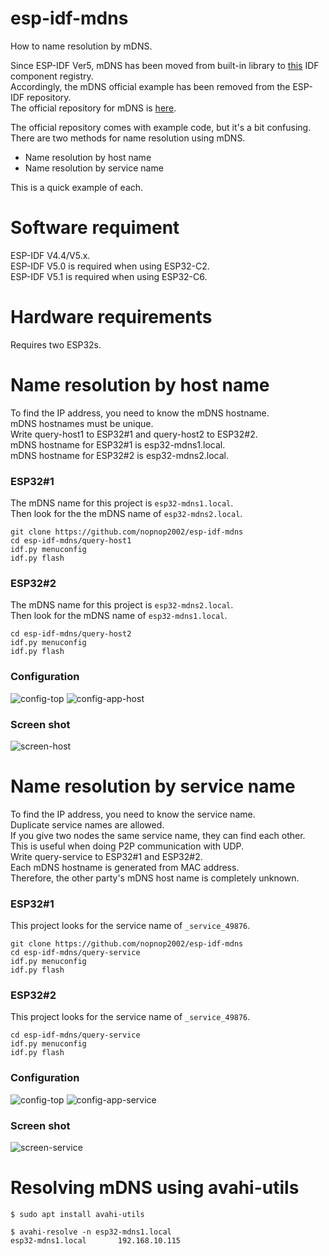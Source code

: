 # esp-idf-mdns
How to name resolution by mDNS.   

Since ESP-IDF Ver5, mDNS has been moved from built-in library to [this](https://components.espressif.com/components/espressif/mdns) IDF component registry.   
Accordingly, the mDNS official example has been removed from the ESP-IDF repository.   
The official repository for mDNS is [here](https://github.com/espressif/esp-protocols/tree/master/components/mdns).   


The official repository comes with example code, but it's a bit confusing.   
There are two methods for name resolution using mDNS.   
- Name resolution by host name   
- Name resolution by service name   

This is a quick example of each.   

# Software requiment
ESP-IDF V4.4/V5.x.   
ESP-IDF V5.0 is required when using ESP32-C2.   
ESP-IDF V5.1 is required when using ESP32-C6.   

# Hardware requirements
Requires two ESP32s.   


# Name resolution by host name   
To find the IP address, you need to know the mDNS hostname.   
mDNS hostnames must be unique.   
Write query-host1 to ESP32#1 and query-host2 to ESP32#2.   
mDNS hostname for ESP32#1 is esp32-mdns1.local.   
mDNS hostname for ESP32#2 is esp32-mdns2.local.   

### ESP32#1   
The mDNS name for this project is ```esp32-mdns1.local```.   
Then look for the the mDNS name of ```esp32-mdns2.local```.   
```
git clone https://github.com/nopnop2002/esp-idf-mdns
cd esp-idf-mdns/query-host1
idf.py menuconfig
idf.py flash
```



### ESP32#2   
The mDNS name for this project is ```esp32-mdns2.local```.   
Then look for the mDNS name of ```esp32-mdns1.local```.   
```
cd esp-idf-mdns/query-host2
idf.py menuconfig
idf.py flash
```

### Configuration
![config-top](https://user-images.githubusercontent.com/6020549/226929344-8410a99a-545d-4a88-8705-9842d3caf072.jpg)
![config-app-host](https://user-images.githubusercontent.com/6020549/226929353-f4d299a1-ca5c-4db8-aa4e-37ffb668bce5.jpg)

### Screen shot
![screen-host](https://user-images.githubusercontent.com/6020549/226932565-e91a808d-113d-4802-81b9-aaec2df34d75.jpg)


# Name resolution by service name   
To find the IP address, you need to know the service name.   
Duplicate service names are allowed.   
If you give two nodes the same service name, they can find each other.   
This is useful when doing P2P communication with UDP.   
Write query-service to ESP32#1 and ESP32#2.   
Each mDNS hostname is generated from MAC address.   
Therefore, the other party's mDNS host name is completely unknown.   

### ESP32#1   
This project looks for the service name of ```_service_49876```.   
```
git clone https://github.com/nopnop2002/esp-idf-mdns
cd esp-idf-mdns/query-service
idf.py menuconfig
idf.py flash
```

### ESP32#2   
This project looks for the service name of ```_service_49876```.   
```
cd esp-idf-mdns/query-service
idf.py menuconfig
idf.py flash
```

### Configuration

![config-top](https://user-images.githubusercontent.com/6020549/226929344-8410a99a-545d-4a88-8705-9842d3caf072.jpg)
![config-app-service](https://user-images.githubusercontent.com/6020549/226929361-5775198e-766d-4f77-b54c-99a45b88a544.jpg)


### Screen shot
![screen-service](https://user-images.githubusercontent.com/6020549/226932577-31477732-0770-4def-a1f0-544a6e28b382.jpg)


# Resolving mDNS using avahi-utils
```
$ sudo apt install avahi-utils

$ avahi-resolve -n esp32-mdns1.local
esp32-mdns1.local       192.168.10.115
```

